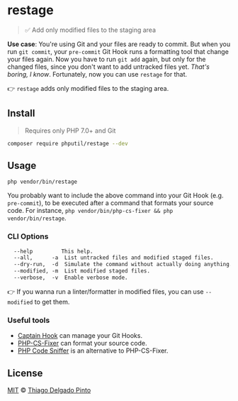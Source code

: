 # restage

> ✅ Add only modified files to the staging area

**Use case**: You're using Git and your files are ready to commit. But when you run `git commit`, your `pre-commit` Git Hook runs a formatting tool that change your files again. Now you have to run `git add` again, but only for the changed files, since you don't want to add untracked files yet. _That's boring, I know_. Fortunately, now you can use `restage` for that.

👉 `restage` adds only modified files to the staging area.

## Install

> Requires only PHP 7.0+ and Git

```bash
composer require phputil/restage --dev
```

## Usage

```bash
php vendor/bin/restage
```

You probably want to include the above command into your Git Hook (e.g. `pre-commit`), to be executed after a command that formats your source code. For instance, `php vendor/bin/php-cs-fixer && php vendor/bin/restage`.

### CLI Options

```txt
  --help         This help.
  --all,      -a  List untracked files and modified staged files.
  --dry-run,  -d  Simulate the command without actually doing anything.
  --modified, -m  List modified staged files.
  --verbose,  -v  Enable verbose mode.
```

👉 If you wanna run a linter/formatter in modified files, you can use `--modified` to get them.

### Useful tools

- [Captain Hook](https://github.com/captainhookphp/captainhook) can manage your Git Hooks.
- [PHP-CS-Fixer](https://github.com/PHP-CS-Fixer/PHP-CS-Fixer) can format your source code.
- [PHP Code Sniffer](https://github.com/squizlabs/PHP_CodeSniffer) is an alternative to PHP-CS-Fixer.

## License

[MIT](LICENSE) © [Thiago Delgado Pinto](https://github.com/thiagodp)
